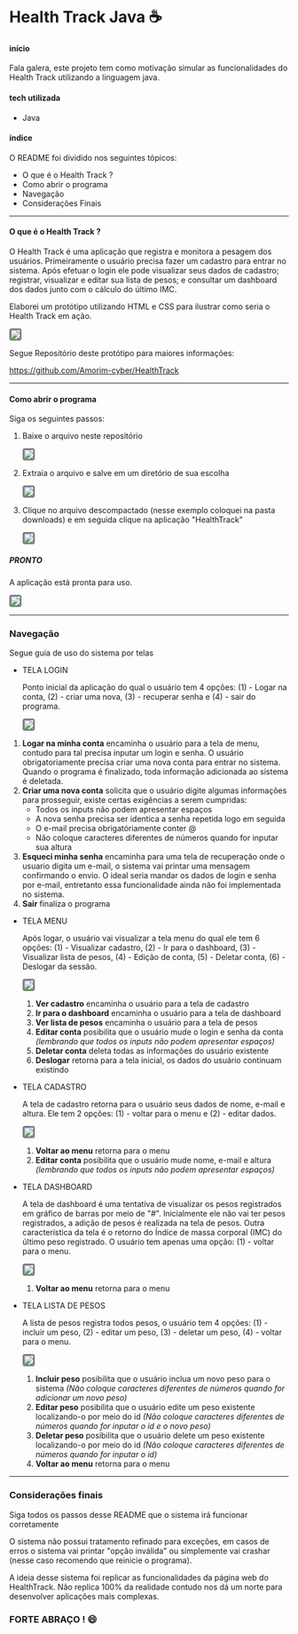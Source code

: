 # Health Track Java :coffee:

#### início

Fala galera, este projeto tem como motivação simular as funcionalidades do Health Track utilizando a linguagem java.

#### tech utilizada

* Java

#### índice

O README foi dividido nos seguintes tópicos:

* O que é o Health Track ?
* Como abrir o programa
* Navegação
* Considerações Finais

<hr>

#### O que é o Health Track ?

O Health Track é uma aplicação que registra e monitora a pesagem dos usuários. Primeiramente o usuário precisa fazer um cadastro para entrar no sistema. Após efetuar o login ele pode visualizar seus dados de cadastro; registrar, visualizar e editar sua lista de pesos; e consultar um dashboard dos dados  junto com o cálculo do último IMC.

Elaborei um protótipo utilizando HTML e CSS para ilustrar como seria o Health Track em ação.

<img src="assets/health.gif" style="border: solid grey; border-radius:4px"></img>

Segue Repositório deste protótipo para maiores informações: 

https://github.com/Amorim-cyber/HealthTrack

<hr>

#### Como abrir o programa

Siga os seguintes passos:

1. Baixe o arquivo neste repositório

   <img src="assets/passo1.png" style="border: solid grey; border-radius:4px"></img>

2. Extraia o arquivo e salve em um diretório de sua escolha 

   <img src="assets/passo2.png" style="border: solid grey; border-radius:4px"></img>

3. Clique no arquivo descompactado (nesse exemplo coloquei na pasta downloads) e em seguida clique na aplicação "HealthTrack"

   <img src="assets/passo3.png" style="border: solid grey; border-radius:4px"></img>

##### PRONTO

A aplicação está pronta para uso.

<img src="assets/fim.png" style="border: solid grey; border-radius:4px"></img>

<hr>

### Navegação

Segue guia de uso do sistema por telas

* TELA LOGIN

  Ponto inicial da aplicação do qual o usuário tem 4 opções: (1) - Logar na conta, (2) - criar uma nova, (3) - recuperar senha e (4) - sair do programa.
  
  <img src="assets/telaLogin.PNG" style="border: solid grey; border-radius:4px"></img>

<ol>
        <li><b>Logar na minha conta</b> encaminha o usuário para a tela de menu, contudo para tal precisa inputar um login e senha. O usuário obrigatoriamente precisa criar uma nova conta para entrar no sistema. Quando o programa é finalizado, toda informação adicionada ao sistema é deletada. </li>
        <li><b>Criar uma nova conta</b> solicita que o usuário digite algumas informações para prosseguir, existe certas exigências a serem cumpridas:
            <ul>
                <li>Todos os inputs não podem apresentar espaços</li>
                <li>A nova senha precisa ser identica a senha repetida logo em seguida</li>
                <li>O e-mail precisa obrigatóriamente conter @</li>
                <li>Não coloque caracteres diferentes de números quando for inputar sua altura</li>
            </ul>    
    	</li>
        <li><b>Esqueci minha senha</b> encaminha para uma tela de recuperação onde o usuario digita um e-mail, o sistema vai printar uma mensagem confirmando o envio. O ideal seria mandar os dados de login e senha por e-mail, entretanto essa funcionalidade ainda não foi implementada no sistema.</li>
        <li><b>Sair</b> finaliza o programa</li>
    </ol>



* TELA MENU

  Após logar, o usuário vai visualizar a tela menu do qual ele tem 6 opções: (1) - Visualizar cadastro, (2) - Ir para o dashboard, (3) - Visualizar lista de pesos, (4) - Edição de conta, (5) - Deletar conta, (6) - Deslogar da sessão.

  <img src="assets/telaMenu.PNG" style="border: solid grey; border-radius:4px"></img>

  <ol>
          <li><b>Ver cadastro</b> encaminha o usuário para a tela de cadastro </li>
          <li><b>Ir para o dashboard</b> encaminha o usuário para a tela de dashboard   
      	</li>
          <li><b>Ver lista de pesos</b> encaminha o usuário para a tela de pesos</li>
          <li><b>Editar conta</b> posibilita que o usuário mude o login e senha da conta <i>(lembrando que todos os inputs não podem apresentar espaços)</i></li>
      	<li><b>Deletar conta</b> deleta todas as informações do usuário existente</li>
      	<li><b>Deslogar</b> retorna para a tela inicial, os dados do usuário continuam existindo</li>
  </ol>



* TELA CADASTRO

  A tela de cadastro retorna para o usuário seus dados de nome, e-mail e altura. Ele tem 2 opções: (1) - voltar para o menu e (2) - editar dados.

  <img src="assets/telaCadastro.PNG" style="border: solid grey; border-radius:4px"></img>

  <ol>
          <li><b>Voltar ao menu</b> retorna para o menu </li>
          <li><b>Editar conta</b> posibilita que o usuário mude nome, e-mail e altura <i>(lembrando que todos os inputs não podem apresentar espaços)</i></li>
  </ol>

* TELA DASHBOARD

  A tela de dashboard é uma tentativa de visualizar os pesos registrados em gráfico de barras por meio de "#". Inicialmente ele não vai ter pesos registrados, a adição de pesos é realizada na tela de pesos. Outra característica da tela é o retorno do Índice de massa corporal (IMC) do último peso registrado. O usuário tem apenas uma opção: (1) - voltar para o menu.

  <img src="assets/telaDash.PNG" style="border: solid grey; border-radius:4px"></img>

  <ol>
          <li><b>Voltar ao menu</b> retorna para o menu </li>
  </ol>



* TELA LISTA DE PESOS

  A lista de pesos registra todos pesos, o usuário tem 4 opções: (1) - incluir um peso, (2) - editar um peso, (3) - deletar um peso, (4) - voltar para o menu.

  <img src="assets/telaPeso.PNG" style="border: solid grey; border-radius:4px"></img>

  <ol>
          <li><b>Incluir peso</b> posibilita que o usuário inclua um novo peso para o sistema <i>(Não coloque caracteres diferentes de números quando for adicionar um novo peso)</i></li>
          <li><b>Editar peso</b> posibilita que o usuário edite um peso existente localizando-o por meio do id <i>(Não coloque caracteres diferentes de números quando for inputar o id e o novo peso)</i>   
      	</li>
          <li><b>Deletar peso</b> posibilita que o usuário delete um peso existente localizando-o por meio do id <i>(Não coloque caracteres diferentes de números quando for inputar o id)</i></li>
          <li><b>Voltar ao menu</b> retorna para o menu </li>
  </ol>

<hr>

### Considerações finais

Siga todos os passos desse README que o sistema irá funcionar corretamente

O sistema não possui tratamento refinado para exceções, em casos de erros o sistema vai printar "opção inválida" ou simplemente vai crashar (nesse caso recomendo que reinicie o programa).  

A ideia desse sistema foi replicar as funcionalidades da página web do HealthTrack. Não replica 100% da realidade contudo nos dá um norte para desenvolver aplicações mais complexas.



### FORTE ABRAÇO ! :smile:

